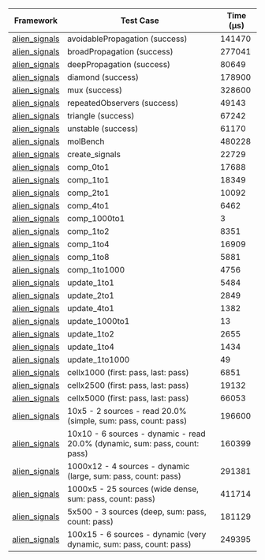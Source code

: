| Framework | Test Case | Time (μs) |
| --- | --- | --- |
| [alien_signals](https://github.com/medz/alien-signals-dart) | avoidablePropagation (success) | 141470 |
| [alien_signals](https://github.com/medz/alien-signals-dart) | broadPropagation (success) | 277041 |
| [alien_signals](https://github.com/medz/alien-signals-dart) | deepPropagation (success) | 80649 |
| [alien_signals](https://github.com/medz/alien-signals-dart) | diamond (success) | 178900 |
| [alien_signals](https://github.com/medz/alien-signals-dart) | mux (success) | 328600 |
| [alien_signals](https://github.com/medz/alien-signals-dart) | repeatedObservers (success) | 49143 |
| [alien_signals](https://github.com/medz/alien-signals-dart) | triangle (success) | 67242 |
| [alien_signals](https://github.com/medz/alien-signals-dart) | unstable (success) | 61170 |
| [alien_signals](https://github.com/medz/alien-signals-dart) | molBench | 480228 |
| [alien_signals](https://github.com/medz/alien-signals-dart) | create_signals | 22729 |
| [alien_signals](https://github.com/medz/alien-signals-dart) | comp_0to1 | 17688 |
| [alien_signals](https://github.com/medz/alien-signals-dart) | comp_1to1 | 18349 |
| [alien_signals](https://github.com/medz/alien-signals-dart) | comp_2to1 | 10092 |
| [alien_signals](https://github.com/medz/alien-signals-dart) | comp_4to1 | 6462 |
| [alien_signals](https://github.com/medz/alien-signals-dart) | comp_1000to1 | 3 |
| [alien_signals](https://github.com/medz/alien-signals-dart) | comp_1to2 | 8351 |
| [alien_signals](https://github.com/medz/alien-signals-dart) | comp_1to4 | 16909 |
| [alien_signals](https://github.com/medz/alien-signals-dart) | comp_1to8 | 5881 |
| [alien_signals](https://github.com/medz/alien-signals-dart) | comp_1to1000 | 4756 |
| [alien_signals](https://github.com/medz/alien-signals-dart) | update_1to1 | 5484 |
| [alien_signals](https://github.com/medz/alien-signals-dart) | update_2to1 | 2849 |
| [alien_signals](https://github.com/medz/alien-signals-dart) | update_4to1 | 1382 |
| [alien_signals](https://github.com/medz/alien-signals-dart) | update_1000to1 | 13 |
| [alien_signals](https://github.com/medz/alien-signals-dart) | update_1to2 | 2655 |
| [alien_signals](https://github.com/medz/alien-signals-dart) | update_1to4 | 1434 |
| [alien_signals](https://github.com/medz/alien-signals-dart) | update_1to1000 | 49 |
| [alien_signals](https://github.com/medz/alien-signals-dart) | cellx1000 (first: pass, last: pass) | 6851 |
| [alien_signals](https://github.com/medz/alien-signals-dart) | cellx2500 (first: pass, last: pass) | 19132 |
| [alien_signals](https://github.com/medz/alien-signals-dart) | cellx5000 (first: pass, last: pass) | 66053 |
| [alien_signals](https://github.com/medz/alien-signals-dart) | 10x5 - 2 sources - read 20.0% (simple, sum: pass, count: pass) | 196600 |
| [alien_signals](https://github.com/medz/alien-signals-dart) | 10x10 - 6 sources - dynamic - read 20.0% (dynamic, sum: pass, count: pass) | 160399 |
| [alien_signals](https://github.com/medz/alien-signals-dart) | 1000x12 - 4 sources - dynamic (large, sum: pass, count: pass) | 291381 |
| [alien_signals](https://github.com/medz/alien-signals-dart) | 1000x5 - 25 sources (wide dense, sum: pass, count: pass) | 411714 |
| [alien_signals](https://github.com/medz/alien-signals-dart) | 5x500 - 3 sources (deep, sum: pass, count: pass) | 181129 |
| [alien_signals](https://github.com/medz/alien-signals-dart) | 100x15 - 6 sources - dynamic (very dynamic, sum: pass, count: pass) | 249395 |
